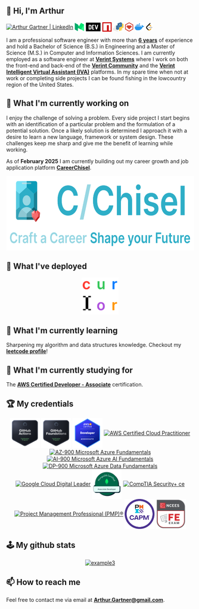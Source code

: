 ## 👋 Hi, I'm Arthur
<a href="https://www.linkedin.com/in/ArthurGartner/"><img align="center" src="https://user-images.githubusercontent.com/40064946/180315173-2f194149-6fa5-4b76-99a3-ce06f8500da9.svg" alt="Arthur Gartner | LinkedIn" height="25px"/></a>
<a href="https://medium.com/@Arthur.Gartner"><img align="center" src="https://raw.githubusercontent.com/arthurgartner/arthurgartner/main/images/medium.svg" alt="Arthur Gartner | Medium" height="25px"/></a>
<a href="https://dev.to/arthurgartner"><img align="center" src="https://raw.githubusercontent.com/arthurgartner/arthurgartner/main/images/devto.svg" alt="Arthur Gartner | DEV Community" height="25px"/></a>
<a href="https://www.npmjs.com/~arthur.gartner"><img align="center" src="https://raw.githubusercontent.com/arthurgartner/arthurgartner/main/images/npm.svg" alt="Arthur Gartner | NPM" height="25px"/></a>
<a href="https://pypi.org/user/arthur.gartner/"><img align="center" src="https://raw.githubusercontent.com/arthurgartner/arthurgartner/main/images/pip.svg" alt="Arthur Gartner | PyPI" height="25px"/></a>
<a href="https://rubygems.org/profiles/ArthurGartner"><img align="center" src="https://raw.githubusercontent.com/arthurgartner/arthurgartner/main/images/rubygems.svg" alt="Arthur Gartner | Ruby Gems" height="25px"/></a>
<a href="https://hub.docker.com/u/arthurgartner"><img align="center" src="https://raw.githubusercontent.com/arthurgartner/arthurgartner/main/images/docker.svg" alt="Arthur Gartner | Docker" height="25px"/></a>
<a href="https://leetcode.com/ArthurGartner/"><img align="center" src="https://raw.githubusercontent.com/arthurgartner/arthurgartner/main/images/leetcode.svg" alt="Arthur Gartner | Leetcode" height="20px"/></a><br>
<!Docker svg taken from icons8.com  /!>
<!Leetcode icon by Icon 54, iconscout.com/!>

I am a professional software engineer with more than <a href="https://www.linkedin.com/in/arthurgartner/">**6 years**</a> of experience and hold a Bachelor of Science (B.S.) in Engineering and a Master of Science (M.S.) in Computer and Information Sciences. I am currently employed as a software engineer at <a href="https://www.verint.com/">**Verint Systems**</a> where I work on both the front-end and back-end of the <a href="https://www.verint.com/engagement-channels/verint-community/platform">**Verint Community**</a> and the <a href="https://www.verint.com/conversational-ai/intelligent-virtual-assistant/">**Verint Intelligent Virtual Assistant (IVA)**</a> platforms. In my spare time when not at work or completing side projects I can be found fishing in the lowcountry region of the United States.

## 🔨 What I'm currently working on
I enjoy the challenge of solving a problem. Every side project I start begins with an identification of a particular problem and the formulation of a potential solution. Once a likely solution is determined I approach it with a desire to learn a new language, framework or system design. These challenges keep me sharp and give me the benefit of learning while working.

As of **February 2025** I am currently building out my career growth and job application platform <a href="https://www.careerchisel.com">**CareerChisel**</a>.


<div align="center">
<a href="https://careerchisel.com"><img align="center" src="https://raw.githubusercontent.com/arthurgartner/arthurgartner/main/images/brand_logo.svg" alt="Career Chisel logo" height="200px"/></a>
</div>


## 🚀 What I've deployed
<div align="center">
<a href="https://github.com/ArthurGartner/curlor"><img align="center" src="https://raw.githubusercontent.com/arthurgartner/arthurgartner/main/images/curlor.png" alt="Curlor" height="100px"/></a>
</div>

## 🌱 What I'm currently learning

Sharpening my algorithm and data structures knowledge. Checkout my <a href="https://leetcode.com/ArthurGartner/">**leetcode profile**</a>!

## 📖 What I'm currently studying for
The <a href="https://aws.amazon.com/certification/certified-developer-associate/">**AWS Certified Developer - Associate**<a> certification.

## 🏆 My credentials
<div align="center">
<a href="https://www.credly.com/badges/df3c049c-5cee-4ba8-9211-f3fd635cebf8/public_url"><img align="center" src="https://raw.githubusercontent.com/arthurgartner/arthurgartner/main/images/githubactions.png" alt="GitHub Actions" height="80px"/></a>
<a href="https://www.credly.com/badges/cc8dd31c-8916-4140-9b43-cffe3c5c43b8/public_url"><img align="center" src="https://raw.githubusercontent.com/arthurgartner/arthurgartner/main/images/githubfoundationsbadge.png" alt="GitHub Foundations" height="80px"/></a>
<a href="https://www.credly.com/badges/839b514d-9bc4-4591-b7f5-0880af7ed028/public_url"><img align="center" src="https://raw.githubusercontent.com/arthurgartner/arthurgartner/main/images/awscertifieddev.png" alt="AWS Certified Developer - Associate" height="80px"/></a>
<a href="https://www.credly.com/badges/456a3a42-6bd8-43c1-8b45-23cc7906d50d/public_url"><img align="center" src="https://user-images.githubusercontent.com/40064946/177930373-6561555f-4632-4fa4-98ba-aadb44e20983.png" alt="AWS Certified Cloud Practitioner" height="80px"/></a>
<a href="https://www.credly.com/badges/690d0783-6fc8-4b99-83ce-b229471d8036/public_url"><img align="center" src="https://user-images.githubusercontent.com/40064946/177929751-a1024829-1fae-425c-8eab-fe48cb82e3c1.png" alt="AZ-900 Microsoft Azure Fundamentals" height="80px"/></a>
<a href="https://www.credly.com/badges/efa7a622-bc9e-4459-9940-5025339ab7eb/public_url"><img align="center" src="https://user-images.githubusercontent.com/40064946/182425609-e2f3044a-2d2c-4849-a471-5c1928ff83b8.png" alt="AI-900 Microsoft Azure AI Fundamentals" height="80px"/></a>
<a href="https://www.credly.com/badges/547320b9-6767-4334-b236-eb1d7b266419/public_url"><img align="center" src="https://user-images.githubusercontent.com/40064946/179077554-9034ed08-a4df-477a-a1ed-0ded8b3bfbfd.png" alt="DP-900 Microsoft Azure Data Fundamentals" height="80px"/></a>
<a href="https://www.credly.com/badges/1426075d-4344-4861-b5e2-0e153c778de4/public_url"><img align="center" src="https://user-images.githubusercontent.com/40064946/184407116-597016a4-8250-48fe-9afa-1672b9245a33.png" alt="Google Cloud Digital Leader" height="80px"/></a>
<a href="https://www.credly.com/badges/37ce5eff-4911-4547-82bf-467a7997bdfa/public_url"><img align="center" src="https://raw.githubusercontent.com/arthurgartner/arthurgartner/main/images/mongocert.png" alt="MongoDB Associate Developer" height="80px"/></a>
<a href="https://www.credly.com/badges/4f2229bf-2085-4883-a874-c9422e08892e/public_url"><img align="center" src="https://user-images.githubusercontent.com/40064946/213888325-3da7606e-8fd4-4bce-98fc-c166b54f4121.png" alt="CompTIA Security+ ce" height="80px"/></a>
<a href="https://www.credly.com/badges/9301c007-77f9-4f9c-8010-6bc524cb8823/public_url"><img align="center" src="https://user-images.githubusercontent.com/40064946/177930564-61d852f2-1f87-493f-a5d4-b891bdaca44a.png" alt="Project Management Professional (PMP)®" height="80px"/></a>
<a href="https://www.credly.com/badges/932d237b-e0bf-4d00-bb5f-efa42a150580/public_url"><img align="center" src="https://raw.githubusercontent.com/arthurgartner/arthurgartner/main/images/capmcert.png" alt="Certified Associate in Project Management (CAPM)®" height="80px"/></a>
<a href="https://www.credly.com/badges/db388081-58f0-4de8-b927-987a16659e7a/public_url"><img align="center" src="https://raw.githubusercontent.com/arthurgartner/arthurgartner/main/images/fe_badge.png" alt="Fundamentals of Engineering" height="80px"/></a>
</div>

## 🕹️ My github stats
<div align="center">

  <a href='https://github.com/ArthurGartner?tab=repositories'>![example3](https://github-readme-stats.vercel.app/api/top-langs/?username=arthurgartner&layout=compact)</a>

</div>

## 📫 How to reach me
Feel free to contact me via email at **Arthur.Gartner@gmail.com**.


<!--
**ArthurGartner/arthurgartner** is a ✨ _special_ ✨ repository because its `README.md` (this file) appears on your GitHub profile.

Here are some ideas to get you started:

- 🔭 I’m currently working on ...
- 🌱 I’m currently learning ...
- 👯 I’m looking to collaborate on ...
- 🤔 I’m looking for help with ...
- 💬 Ask me about ...
- 📫 How to reach me: ...
- 😄 Pronouns: ...
- ⚡ Fun fact: ...
-->
